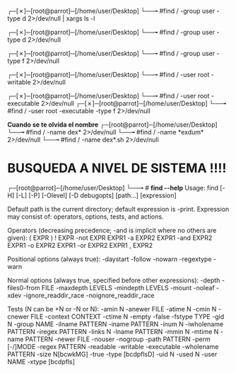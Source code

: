 ┌─[✗]─[root@parrot]─[/home/user/Desktop]
└──╼ #find / -group user -type d 2>/dev/null | xargs ls -l

┌─[✗]─[root@parrot]─[/home/user/Desktop]
└──╼ #find / -group user -type d 2>/dev/null

┌─[✗]─[root@parrot]─[/home/user/Desktop]
└──╼ #find / -group user -type f 2>/dev/null

┌─[✗]─[root@parrot]─[/home/user/Desktop]
└──╼ #find / -user root -writable 2>/dev/null

┌─[✗]─[root@parrot]─[/home/user/Desktop]
└──╼ #find / -user root -executable 2>/dev/null
┌─[✗]─[root@parrot]─[/home/user/Desktop]
└──╼ #find / -user root -executable -type f 2>/dev/null

__Cuando se te olvida el nombre__
┌─[root@parrot]─[/home/user/Desktop]
└──╼ #find / -name dex\* 2>/dev/null 
└──╼ #find / -name \*exdum\* 2>/dev/null 
└──╼ #find / -name dex\*.sh 2>/dev/null 

# BUSQUEDA A NIVEL DE SISTEMA !!!!

┌─[root@parrot]─[/home/user/Desktop]
└──╼ # __find --help__
Usage: find [-H] [-L] [-P] [-Olevel] [-D debugopts] [path...] [expression]

Default path is the current directory; default expression is -print.
Expression may consist of: operators, options, tests, and actions.

Operators (decreasing precedence; -and is implicit where no others are given):
      ( EXPR )   ! EXPR   -not EXPR   EXPR1 -a EXPR2   EXPR1 -and EXPR2
      EXPR1 -o EXPR2   EXPR1 -or EXPR2   EXPR1 , EXPR2

Positional options (always true):
      -daystart -follow -nowarn -regextype -warn

Normal options (always true, specified before other expressions):
      -depth -files0-from FILE -maxdepth LEVELS -mindepth LEVELS
       -mount -noleaf -xdev -ignore_readdir_race -noignore_readdir_race

Tests (N can be +N or -N or N):
      -amin N -anewer FILE -atime N -cmin N -cnewer FILE -context CONTEXT
      -ctime N -empty -false -fstype TYPE -gid N -group NAME -ilname PATTERN
      -iname PATTERN -inum N -iwholename PATTERN -iregex PATTERN
      -links N -lname PATTERN -mmin N -mtime N -name PATTERN -newer FILE
      -nouser -nogroup -path PATTERN -perm [-/]MODE -regex PATTERN
      -readable -writable -executable
      -wholename PATTERN -size N[bcwkMG] -true -type [bcdpflsD] -uid N
      -used N -user NAME -xtype [bcdpfls]

